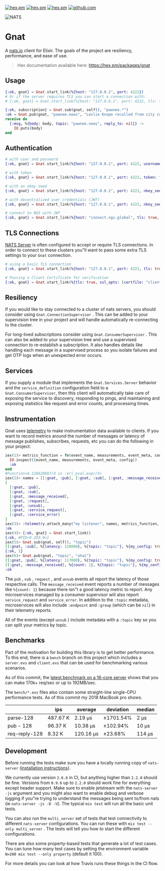 [![hex.pm](https://img.shields.io/hexpm/v/gnat.svg)](https://hex.pm/packages/gnat)
[![hex.pm](https://img.shields.io/hexpm/dt/gnat.svg)](https://hex.pm/packages/gnat)
[![hex.pm](https://img.shields.io/hexpm/l/gnat.svg)](https://hex.pm/packages/gnat)
[![github.com](https://img.shields.io/github/last-commit/nats-io/nats.ex.svg)](https://github.com/nats-io/nats.ex)

![NATS](https://nats.io/img/logos/nats-horizontal-color.png)

# Gnat

A [nats.io](https://nats.io/) client for Elixir.
The goals of the project are resiliency, performance, and ease of use.

> Hex documentation available here: https://hex.pm/packages/gnat

## Usage

``` elixir
{:ok, gnat} = Gnat.start_link(%{host: "127.0.0.1", port: 4222})
# Or if the server requires TLS you can start a connection with:
# {:ok, gnat} = Gnat.start_link(%{host: "127.0.0.1", port: 4222, tls: true})

{:ok, subscription} = Gnat.sub(gnat, self(), "pawnee.*")
:ok = Gnat.pub(gnat, "pawnee.news", "Leslie Knope recalled from city council (Jammed)")
receive do
  {:msg, %{body: body, topic: "pawnee.news", reply_to: nil}} ->
    IO.puts(body)
end
```

## Authentication

``` elixir
# with user and password
{:ok, gnat} = Gnat.start_link(%{host: "127.0.0.1", port: 4222, username: "joe", password: "123", auth_required: true})

# with token
{:ok, gnat} = Gnat.start_link(%{host: "127.0.0.1", port: 4222, token: "secret", auth_required: true})

# with an nkey seed
{:ok, gnat} = Gnat.start_link(%{host: "127.0.0.1", port: 4222, nkey_seed: "SUAM...", auth_required: true})

# with decentralized user credentials (JWT)
{:ok, gnat} = Gnat.start_link(%{host: "127.0.0.1", port: 4222, nkey_seed: "SUAM...", jwt: "eyJ0eX...", auth_required: true})

# connect to NGS with JWT
{:ok, gnat} = Gnat.start_link(%{host: "connect.ngs.global", tls: true, jwt: "ey...", nkey_seed: "SUAM..."})
```

## TLS Connections

[NATS Server](https://github.com/nats-io/nats-server) is often configured to accept or require TLS connections.
In order to connect to these clusters you"ll want to pass some extra TLS settings to your `Gnat` connection.

``` elixir
# using a basic TLS connection
{:ok, gnat} = Gnat.start_link(%{host: "127.0.0.1", port: 4222, tls: true})

# Passing a Client Certificate for verification
{:ok, gnat} = Gnat.start_link(%{tls: true, ssl_opts: [certfile: "client-cert.pem", keyfile: "client-key.pem"]})
```

## Resiliency

If you would like to stay connected to a cluster of nats servers, you should consider using `Gnat.ConnectionSupervisor` .
This can be added to your supervision tree in your project and will handle automatically re-connecting to the cluster.

For long-lived subscriptions consider using `Gnat.ConsumerSupervisor` .
This can also be added to your supervision tree and use a supervised connection to re-establish a subscription.
It also handles details like handling each message in a supervised process so you isolate failures and get OTP logs when an unexpected error occurs.

## Services
If you supply a module that implements the `Gnat.Services.Server` behavior and the `service_definition` 
configuration field to a `Gnat.ConsumerSupervisor`, then this client will automatically take care
of exposing the service to discovery, responding to pings, and maintaining and exposing statistics like request and error counts, and processing times.

## Instrumentation

Gnat uses [telemetry](https://hex.pm/packages/telemetry) to make instrumentation data available to clients.
If you want to record metrics around the number of messages or latency of message publishes, subscribes, requests, etc you can do the following in your project:

``` elixir
iex(1)> metrics_function = fn(event_name, measurements, event_meta, config) ->
  IO.inspect([event_name, measurements, event_meta, config])
  :ok
end
#Function<4.128620087/4 in :erl_eval.expr/5>
iex(2)> names = [[:gnat, :pub], [:gnat, :sub], [:gnat, :message_received], [:gnat, :request], [:gnat, :unsub]]
[
  [:gnat, :pub],
  [:gnat, :sub],
  [:gnat, :message_received],
  [:gnat, :request],
  [:gnat, :unsub],
  [:gnat, :service_request],
  [:gnat, :service_error]
]
iex(3)> :telemetry.attach_many("my listener", names, metrics_function, %{my_config: true})
:ok
iex(4)> {:ok, gnat} = Gnat.start_link()
{:ok, #PID<0.203.0>}
iex(5)> Gnat.sub(gnat, self(), "topic")
[[:gnat, :sub], %{latency: 128000}, %{topic: "topic"}, %{my_config: true}]
{:ok, 1}
iex(6)> Gnat.pub(gnat, "topic", "ohai")
[[:gnat, :pub], %{latency: 117000}, %{topic: "topic"}, %{my_config: true}]
[[:gnat, :message_received], %{count: 1}, %{topic: "topic"}, %{my_config: true}]
:ok
```

The `pub` , `sub` , `request` , and `unsub` events all report the latency of those respective calls.
The `message_received` event reports a number of messages like `%{count: 1}` because there isn"t a good latency metric to report. Any microservices managed by a consumer supervisor will also report `service_request` and `service_error`. In addition to the `:topic` metadata, microservices will also include `:endpoint` and `:group` (which can be `nil`) in their telemetry reports.

All of the events (except `unsub` ) include metadata with a `:topic` key so you can split your metrics by topic.

## Benchmarks

Part of the motivation for building this library is to get better performance.
To this end, there is a `bench` branch on this project which includes a `server.exs` and `client.exs` that can be used for benchmarking various scenarios.

As of this commit, the [latest benchmark on a 16-core server](https://gist.github.com/mmmries/08fe44fdd47a6f8838936f41170f270a) shows that you can make 170k+ req/sec or up to 192MB/sec.

The `bench/*.exs` files also contain some straight-line single-CPU performance tests.
As of this commit my 2018 MacBook pro shows.

|               | ips      | average   | deviation | median |
| ------------- | -------- | --------- | --------- | ------ |
| parse-128     | 487.67 K | 2.19 μs   | ±1701.54% | 2 μs   |
| pub - 128     | 96.37 K  | 10.38 μs  | ±102.94%  | 10 μs  |
| req-reply-128 | 8.32 K   | 120.16 μs | ±23.68%   | 114 μs |

## Development

Before running the tests make sure you have a locally running copy of `nats-server` ([installation instructions](https://docs.nats.io/running-a-nats-service/introduction/installation)).

We currently use version `2.6.6` in CI, but anything higher than `2.2.0` should be fine.
Versions from `0.9.6` up to `2.2.0` should work fine for everything except header support.
Make sure to enable jetstream with the `nats-server -js` argument and you might also want to enable debug and verbose logging if you"re trying to understand the messages being sent to/from nats (ie `nats-server -js -D -V`).
The typical `mix test` will run all the basic unit tests.

You can also run the `multi_server` set of tests that test connectivity to different
`nats-server` configurations. You can run these with `mix test --only multi_server` .
The tests will tell you how to start the different configurations.

There are also some property-based tests that generate a lot of test cases.
You can tune how many test cases by setting the environment variable `N=200 mix test --only property` (default it 100).

For more details you can look at how Travis runs these things in the CI flow.
